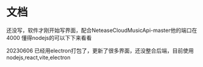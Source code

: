 # 文档
还没写，软件才刚开始写界面，配合NeteaseCloudMusicApi-master他的端口在4000
懂得nodejs的可以下下来看看

20230606
已经用electron打包了，更新了很多界面，还没整合后端，目前使用nodejs,react,vite,electron
